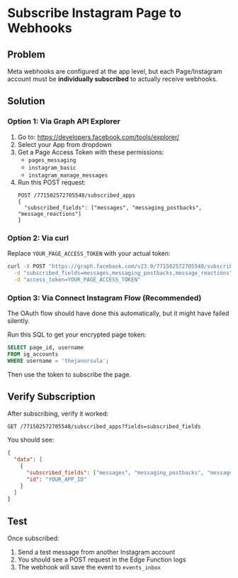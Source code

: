 # Subscribe Instagram Page to Webhooks

## Problem
Meta webhooks are configured at the app level, but each Page/Instagram account must be **individually subscribed** to actually receive webhooks.

## Solution

### Option 1: Via Graph API Explorer

1. Go to: https://developers.facebook.com/tools/explorer/
2. Select your App from dropdown
3. Get a Page Access Token with these permissions:
   - `pages_messaging`
   - `instagram_basic`
   - `instagram_manage_messages`
4. Run this POST request:
   ```
   POST /771502572705548/subscribed_apps
   {
     "subscribed_fields": ["messages", "messaging_postbacks", "message_reactions"]
   }
   ```

### Option 2: Via curl

Replace `YOUR_PAGE_ACCESS_TOKEN` with your actual token:

```bash
curl -X POST "https://graph.facebook.com/v23.0/771502572705548/subscribed_apps" \
  -d "subscribed_fields=messages,messaging_postbacks,message_reactions" \
  -d "access_token=YOUR_PAGE_ACCESS_TOKEN"
```

### Option 3: Via Connect Instagram Flow (Recommended)

The OAuth flow should have done this automatically, but it might have failed silently.

Run this SQL to get your encrypted page token:

```sql
SELECT page_id, username
FROM ig_accounts
WHERE username = 'thejanorsula';
```

Then use the token to subscribe the page.

## Verify Subscription

After subscribing, verify it worked:

```
GET /771502572705548/subscribed_apps?fields=subscribed_fields
```

You should see:
```json
{
  "data": [
    {
      "subscribed_fields": ["messages", "messaging_postbacks", "message_reactions"],
      "id": "YOUR_APP_ID"
    }
  ]
}
```

## Test

Once subscribed:
1. Send a test message from another Instagram account
2. You should see a POST request in the Edge Function logs
3. The webhook will save the event to `events_inbox`

